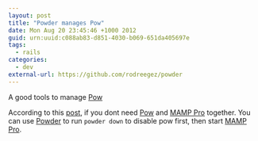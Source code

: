 ```yaml
--- 
layout: post
title: "Powder manages Pow"
date: Mon Aug 20 23:45:46 +1000 2012
guid: urn:uuid:c088ab83-d851-4030-b069-651da405697e
tags:
  - rails
categories:
  - dev
external-url: https://github.com/rodreegez/powder
---
```


A good tools to manage [Pow](http://pow.cx)

According to this [post](/2012/08/15/running-pow-and-mamp-pro-together.html), if you dont need [Pow][pow] and [MAMP Pro][mamppro] together. You can use [Powder][powder] to run `powder down` to disable pow first, then start [MAMP Pro][mamppro].

[pow]: http://pow.cx
[mamppro]: http://www.mamp.info
[powder]: https://github.com/rodreegez/powder